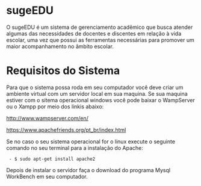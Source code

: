 # sugeEDU
O sugeEDU é um sistema de gerenciamento acadêmico que busca atender algumas das necessidades de docentes e discentes em relação à vida escolar, uma vez que possui as ferramentas necessárias para promover um maior acompanhamento no âmbito escolar.
# Requisitos do Sistema
Para que o sistema possa roda em seu computador você deve criar um ambiente virtual com um servidor local em sua maquina. Se sua maquina estiver com o sitema operacional windows você pode baixar o WampServer ou o Xampp por meio dos linkis abaixo:

http://www.wampserver.com/en/

https://www.apachefriends.org/pt_br/index.html

Se no caso o seu sistema operacional for o linux execute o seguinte comando no seu terminal para a instalação do  Apache: 

     - $ sudo apt-get install apache2

Depois de instalar o servidor faça o download do programa Mysql WorkBench em seu computador.
